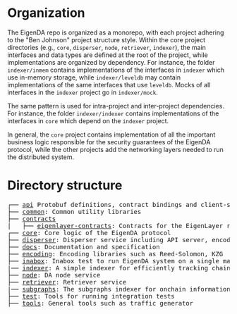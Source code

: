 

# Organization

The EigenDA repo is organized as a monorepo, with each project adhering to the "Ben Johnson" project structure style. Within the core project directories (e.g., `core`, `disperser`, `node`, `retriever`, `indexer`), the main interfaces and data types are defined at the root of the project, while implementations are organized by dependency. For instance, the folder `indexer/inmem` contains implementations of the interfaces in `indexer` which use in-memory storage, while `indexer/leveldb` may contain implementations of the same interfaces that use `leveldb`. Mocks of all interfaces in the `indexer` project go in `indexer/mock`.

The same pattern is used for intra-project and inter-project dependencies. For instance, the folder `indexer/indexer` contains implementations of the interfaces in `core` which depend on the `indexer` project.

In general, the `core` project contains implementation of all the important business logic responsible for the security guarantees of the EigenDA protocol, while the other projects add the networking layers needed to run the distributed system.


# Directory structure
<pre>
┌── <a href="../api">api</a> Protobuf definitions, contract bindings and client-side libraries for users to integrate with EigenDA
├── <a href="../common">common</a>: Common utility libraries
├── <a href="../contracts">contracts</a>
|   ├── <a href="../contracts/eignlayer-contracts">eigenlayer-contracts</a>: Contracts for the EigenLayer restaking platform
┌── <a href="../core">core</a>: Core logic of the EigenDA protocol
├── <a href="../disperser">disperser</a>: Disperser service including API server, encoder and batcher
├── <a href="../docs">docs</a>: Documentation and specification
├── <a href="../encoding">encoding</a>: Encoding libraries such as Reed-Solomon, KZG
├── <a href="../inabox">inabox</a>: Inabox test to run EigenDA system on a single machine
|── <a href="../indexer">indexer</a>: A simple indexer for efficiently tracking chain state and maintaining accumulators
├── <a href="../node">node</a>: DA node service
├── <a href="../retriever">retriever</a>: Retriever service
|── <a href="../subgraphs">subgraphs</a>: The subgraphs indexer for onchain information
├── <a href="../test">test</a>: Tools for running integration tests
├── <a href="../tools">tools</a>: General tools such as traffic generator
</pre>
